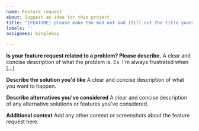 ```yaml
---
name: Feature request
about: Suggest an idea for this project
title: "[FEATURE] please make the mod not bad (fill out the title yourself)"
labels: ''
assignees: bingleboy

---
```


**Is your feature request related to a problem? Please describe.**
A clear and concise description of what the problem is. Ex. I'm always frustrated when [...]

**Describe the solution you'd like**
A clear and concise description of what you want to happen.

**Describe alternatives you've considered**
A clear and concise description of any alternative solutions or features you've considered.

**Additional context**
Add any other context or screenshots about the feature request here.
